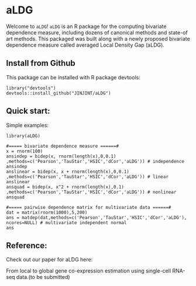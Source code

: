 # aLDG

Welcome to ``aLDG``!  ``aLDG`` is an R package for the computing bivariate dependence measure, 
including dozens of canonical methods and state-of art methods.  This packaged was built along with 
a newly proposed bivariate dependence measure called averaged Local Density Gap (aLDG).

## Install from Github
This package can be installed with R package devtools:
```{r}
library("devtools")
devtools::install_github("JINJINT/aLDG")
```

## Quick start:

Simple examples:
```{r}
library(aLDG)

#===== bivariate dependence measure ======#
x = rnorm(100)
ansindep = bidep(x, rnorm(length(x),0,0.1) ,methods=c('Pearson','TauStar','HSIC','dCor','aLDG')) # independence
ansindep
anslinear = bidep(x, x + rnorm(length(x),0,0.1) ,methods=c('Pearson','TauStar','HSIC','dCor','aLDG')) # linear
anslinear
ansquad = bidep(x, x^2 + rnorm(length(x),0.1) ,methods=c('Pearson','TauStar','HSIC','dCor','aLDG')) # nonlinear
ansquad

#===== pairwise dependence matrix for multivariate data ======#
dat = matrix(rnorm(1000),5,200)
ans = matdep(dat,methods=c('Pearson','TauStar','HSIC','dCor','aLDG'), ncores=NULL) # multivariate independent normal
ans
```

## Reference:
Check out our paper for aLDG here:

From local to global gene co-expression estimation using single-cell RNA-seq data.(to be submitted)
